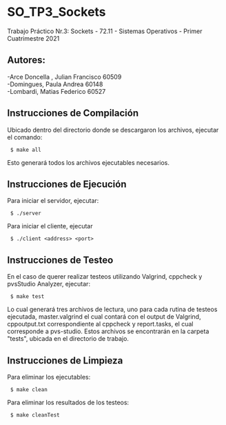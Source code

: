 # SO_TP3_Sockets
Trabajo Práctico Nr.3: Sockets - 72.11 - Sistemas Operativos - Primer Cuatrimestre 2021

## Autores:
-Arce Doncella , Julian Francisco 60509                         
-Domingues, Paula Andrea 60148                                
-Lombardi, Matias Federico 60527

## Instrucciones de Compilación
Ubicado dentro del directorio donde se descargaron los archivos, ejecutar el comando:

     $ make all 

Esto generará todos los archivos ejecutables necesarios.

## Instrucciones de Ejecución
Para iniciar el servidor, ejecutar:

     $ ./server

Para iniciar el cliente, ejecutar

     $ ./client <address> <port>

## Instrucciones de Testeo
En el caso de querer realizar testeos utilizando Valgrind, cppcheck y pvsStudio Analyzer, ejecutar:

     $ make test 

Lo cual generará tres archivos de lectura, uno para cada rutina de testeos ejecutada, master.valgrind el cual contará con el output de Valgrind, cppoutput.txt correspondiente al cppcheck y report.tasks, el cual corresponde a pvs-studio. Estos archivos se encontrarán en la carpeta "tests", ubicada en el directorio de trabajo.

## Instrucciones de Limpieza
Para eliminar los ejecutables:

     $ make clean 

Para eliminar los resultados de los testeos:

     $ make cleanTest